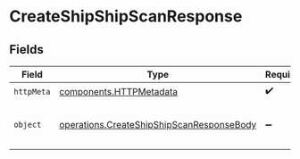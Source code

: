 # CreateShipShipScanResponse


## Fields

| Field                                                                                                  | Type                                                                                                   | Required                                                                                               | Description                                                                                            |
| ------------------------------------------------------------------------------------------------------ | ------------------------------------------------------------------------------------------------------ | ------------------------------------------------------------------------------------------------------ | ------------------------------------------------------------------------------------------------------ |
| `httpMeta`                                                                                             | [components.HTTPMetadata](../../models/components/httpmetadata.md)                                     | :heavy_check_mark:                                                                                     | N/A                                                                                                    |
| `object`                                                                                               | [operations.CreateShipShipScanResponseBody](../../models/operations/createshipshipscanresponsebody.md) | :heavy_minus_sign:                                                                                     | Successfully scanned for nearby ships.                                                                 |